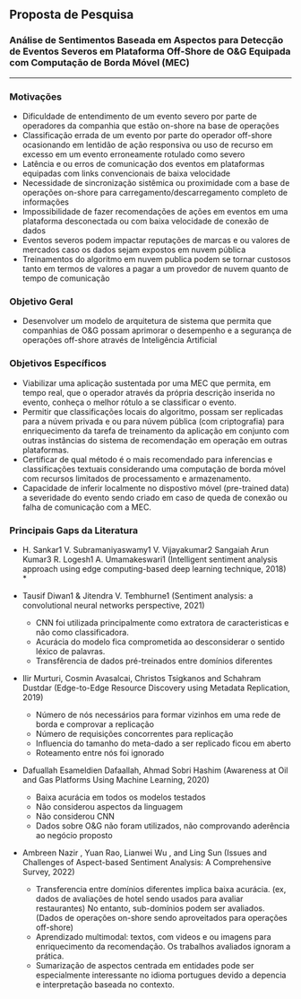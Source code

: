 ## Proposta de Pesquisa
### Análise de Sentimentos Baseada em Aspectos para Detecção de Eventos Severos em Plataforma Off-Shore de O&G Equipada com Computação de Borda Móvel (MEC)

----

### Motivações

* Dificuldade de entendimento de um evento severo por parte de operadores da companhia que estão on-shore na base de operações
* Classificação errada de um evento por parte do operador off-shore ocasionando em lentidão de ação responsiva ou uso de recurso em excesso em um evento erroneamente rotulado como severo
* Latência e ou erros de comunicação dos eventos em plataformas equipadas com links convencionais de baixa velocidade
* Necessidade de sincronização sistêmica ou proximidade com a base de operações on-shore para carregamento/descarregamento completo de informações
* Impossibilidade de fazer recomendações de ações em eventos em uma plataforma desconectada ou com baixa velocidade de conexão de dados
* Eventos severos podem impactar reputações de marcas e ou valores de mercados caso os dados sejam expostos em nuvem pública
* Treinamentos do algoritmo em nuvem publica podem se tornar custosos tanto em termos de valores a pagar a um provedor de nuvem quanto de tempo de comunicação



### Objetivo Geral

* Desenvolver um modelo de arquitetura de sistema que permita que companhias de O&G possam aprimorar o desempenho e a segurança de operações off-shore através de Inteligência Artificial



### Objetivos Específicos

* Viabilizar uma aplicação sustentada por uma MEC que permita, em tempo real, que o operador através da própria descrição inserida no evento, conheça o melhor rótulo a se classificar o evento.
* Permitir que classificações locais do algoritmo, possam ser replicadas para a núvem privada e ou para núvem pública (com criptografia) para enriquecimento da tarefa de treinamento da aplicação em conjunto com outras instâncias do sistema de recomendação em operação em outras plataformas.
* Certificar de qual método é o mais recomendado para inferencias e classificações textuais considerando uma computação de borda móvel com recursos limitados de processamento e armazenamento.
* Capacidade de inferir localmente no dispostivo móvel (pre-trained data) a severidade do evento sendo criado em caso de queda de conexão ou falha de comunicação com a MEC.


### Principais Gaps da Literatura

* H. Sankar1 V. Subramaniyaswamy1 V. Vijayakumar2 Sangaiah Arun Kumar3 R. Logesh1 A. Umamakeswari1 (Intelligent sentiment analysis approach using edge
computing-based deep learning technique, 2018)
  * 

* Tausif Diwan1 & Jitendra V. Tembhurne1 (Sentiment analysis: a convolutional neural networks perspective, 2021)
  * CNN foi utilizada principalmente como extratora de caracteristicas e não como classificadora.
  * Acurácia do modelo fica comprometida ao desconsiderar o sentido léxico de palavras.
  * Transfêrencia de dados pré-treinados entre domínios diferentes

* Ilir Murturi, Cosmin Avasalcai, Christos Tsigkanos and Schahram Dustdar (Edge-to-Edge Resource Discovery using Metadata Replication, 2019)
  * Número de nós necessários para formar vizinhos em uma rede de borda e comprovar a replicação
  * Número de requisições concorrentes para replicação
  * Influencia do tamanho do meta-dado a ser replicado ficou em aberto
  * Roteamento entre nós foi ignorado

* Dafuallah Esameldien Dafaallah, Ahmad Sobri Hashim (Awareness at Oil and Gas Platforms Using Machine Learning, 2020)
  * Baixa acurácia em todos os modelos testados
  * Não considerou aspectos da linguagem
  * Não considerou CNN
  * Dados sobre O&G não foram utilizados, não comprovando aderência ao negócio proposto

* Ambreen Nazir , Yuan Rao, Lianwei Wu , and Ling Sun (Issues and Challenges of Aspect-based Sentiment Analysis: A Comprehensive Survey, 2022)
  * Transferencia entre domínios diferentes implica baixa acurácia. (ex, dados de avaliações de hotel sendo usados para avaliar restaurantes) No entanto, sub-domínios podem ser avaliados. (Dados de operações on-shore sendo aproveitados para operações off-shore)
  * Aprendizado multimodal: textos, com videos e ou imagens para enriquecimento da recomendação. Os trabalhos avaliados ignoram a prática.
  * Sumarização de aspectos centrada em entidades pode ser especialmente interessante no idioma portugues devido a depencia e interpretação baseada no contexto.
